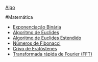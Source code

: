 [Algo]

#Matemática

- [Exponenciação Binária]
- [Algoritmo de Euclides]
- [Algoritmo de Euclides Estendido]
- [Números de Fibonacci]
- [Crivo de Eratóstenes]
- [Transformada rápida de Fourier (FFT)]



[Algo]: https://github.com/alexistoigo/lab#algo
[Exponenciação Binária]: todo
[Algoritmo de Euclides]: todo
[Algoritmo de Euclides Estendido]: todo
[Números de Fibonacci]: todo
[Crivo de Eratóstenes]: todo
[Transformada rápida de Fourier (FFT)]: todo